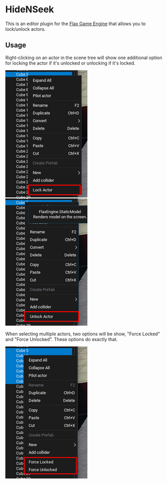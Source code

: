 # HideNSeek
This is an editor plugin for the [Flax Game Engine](https://flaxengine.com) that allows you to lock/unlock actors.

## Usage
Right-clicking on an actor in the scene tree will show one additional option for locking the actor if it's unlocked or unlocking if it's locked.

![Locked](.github/images/lock_actor.png)
![Unlocked](.github/images/unlock_actor.png)

When selecting multiple actors, two options will be show, "Force Locked" and "Force Unlocked". These options do exactly that.

![Multiple](.github/images/multiple.png)